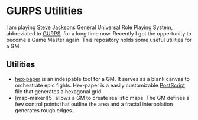 GURPS Utilities
===============

I am playing [Steve Jacksons][1] General Universal Role Playing
System, abbreviated to [GURPS][2], for a long time now. Recently I got
the oppertunity to become a Game Master again. This repository holds
some useful utilities for a GM.

Utilities
---------

* [hex-paper][3] is an indespable tool for a GM. It serves as a blank
  canvas to orchestrate epic fights. Hex-paper is a easily
  customizable [PostScript][4] file that generates a hexagonal grid.
* [map-maker][5] allows a GM to create realistic maps. The GM defines
  a few control points that outline the area and a fractal
  interpolation generates rough edges.

[1]: http://en.wikipedia.org/wiki/Steve_Jackson_%28USA%29 "Wikipedia on Steve Jackson"
[2]: http://www.sjgames.com/gurps/ "sjgames GURPS page"
[3]: https://github.com/dvberkel/gurps-utilities/blob/master/hex-paper/hex-paper.ps "PostScript file that generated hexagonal grid"
[4]: http://en.wikipedia.org/wiki/PostScript "Wikipedia on PostScript"
[3]:
https://github.com/dvberkel/gurps-utilities/blob/master/map-maker/map-maker.ps "PostScript file that generated realistic map outline"
